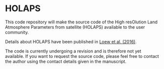 # HOLAPS

This code repository will make the source code of the High resOlution Land Atmosphere Parameters from satellite (HOLAPS) available to the user community.

Details about HOLAPS have been published in [Loew et al. (2016)](http://www.geosci-model-dev-discuss.net/gmd-2015-271/).

The code is currently undergoing a revision and is therefore not yet available. If you want to request the source code, please feel free to contact the author using the contact details given in the manuscript.

